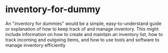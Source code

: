 # inventory-for-dummy
An "inventory for dummies" would be a simple, easy-to-understand guide or explanation of how to keep track of and manage inventory. This might include information on how to create and maintain an inventory list, how to track incoming and outgoing items, and how to use tools and software to manage inventory efficiently

